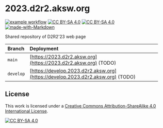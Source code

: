 # 2023.d2r2.aksw.org

[![example workflow][build-shield]][github-actions] [![CC BY-SA 4.0][cc-by-sa-shield]][cc-by-sa] [![CC BY-SA 4.0][mkdocs-shield]][mkdocs] [![made-with-Markdown][markdown-shield]](http://commonmark.org)

Shared repository of D2R2'23 web page

| Branch       | Deployment |
| :---         | :--- |
| `main`       | [https://2023.d2r2.aksw.org](https://2023.d2r2.aksw.org) (TODO) |
| `develop`  | [https://develop.2023.d2r2.aksw.org](https://develop.2023.d2r2.aksw.org) (TODO) |

## License

This work is licensed under a [Creative Commons Attribution-ShareAlike 4.0 International License][cc-by-sa].

[![CC BY-SA 4.0][cc-by-sa-image]][cc-by-sa]

[github-actions]: https://github.com/aksw/2023.d2r2.aksw.org/actions
[build-shield]: https://github.com/aksw/2023.d2r2.aksw.org/actions/workflows/test.yml/badge.svg
[cc-by-sa]: http://creativecommons.org/licenses/by-sa/4.0/
[cc-by-sa-image]: https://licensebuttons.net/l/by-sa/4.0/88x31.png
[cc-by-sa-shield]: https://img.shields.io/badge/License-CC%20BY--SA%204.0-lightgrey.svg
[mkdocs-shield]: https://img.shields.io/badge/Made%20with-mkdocs-brightgreen
[mkdocs]: https://www.mkdocs.org/
[markdown-shield]: https://img.shields.io/badge/Made%20with-Markdown-1f425f.svg

